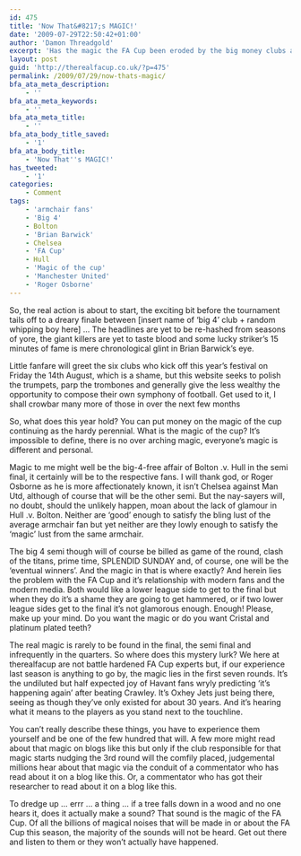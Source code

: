 ```yaml
---
id: 475
title: 'Now That&#8217;s MAGIC!'
date: '2009-07-29T22:50:42+01:00'
author: 'Damon Threadgold'
excerpt: 'Has the magic the FA Cup been eroded by the big money clubs at the top of the football tree?'
layout: post
guid: 'http://therealfacup.co.uk/?p=475'
permalink: /2009/07/29/now-thats-magic/
bfa_ata_meta_description:
    - ''
bfa_ata_meta_keywords:
    - ''
bfa_ata_meta_title:
    - ''
bfa_ata_body_title_saved:
    - '1'
bfa_ata_body_title:
    - 'Now That''s MAGIC!'
has_tweeted:
    - '1'
categories:
    - Comment
tags:
    - 'armchair fans'
    - 'Big 4'
    - Bolton
    - 'Brian Barwick'
    - Chelsea
    - 'FA Cup'
    - Hull
    - 'Magic of the cup'
    - 'Manchester United'
    - 'Roger Osborne'
---
```


So, the real action is about to start, the exciting bit before the tournament tails off to a dreary finale between \[insert name of ‘big 4’ club + random whipping boy here\] … The headlines are yet to be re-hashed from seasons of yore, the giant killers are yet to taste blood and some lucky striker’s 15 minutes of fame is mere chronological glint in Brian Barwick’s eye.

Little fanfare will greet the six clubs who kick off this year’s festival on Friday the 14th August, which is a shame, but this website seeks to polish the trumpets, parp the trombones and generally give the less wealthy the opportunity to compose their own symphony of football. Get used to it, I shall crowbar many more of those in over the next few months

So, what does this year hold? You can put money on the magic of the cup continuing as the hardy perennial. What is the magic of the cup? It’s impossible to define, there is no over arching magic, everyone’s magic is different and personal.

Magic to me might well be the big-4-free affair of Bolton .v. Hull in the semi final, it certainly will be to the respective fans. I will thank god, or Roger Osborne as he is more affectionately known, it isn’t Chelsea against Man Utd, although of course that will be the other semi. But the nay-sayers will, no doubt, should the unlikely happen, moan about the lack of glamour in Hull .v. Bolton. Neither are ‘good’ enough to satisfy the bling lust of the average armchair fan but yet neither are they lowly enough to satisfy the ‘magic’ lust from the same armchair.

The big 4 semi though will of course be billed as game of the round, clash of the titans, prime time, SPLENDID SUNDAY and, of course, one will be the ‘eventual winners’. And the magic in that is where exactly? And herein lies the problem with the FA Cup and it’s relationship with modern fans and the modern media. Both would like a lower league side to get to the final but when they do it’s a shame they are going to get hammered, or if two lower league sides get to the final it’s not glamorous enough. Enough! Please, make up your mind. Do you want the magic or do you want Cristal and platinum plated teeth?

The real magic is rarely to be found in the final, the semi final and infrequently in the quarters. So where does this mystery lurk? We here at therealfacup are not battle hardened FA Cup experts but, if our experience last season is anything to go by, the magic lies in the first seven rounds. It’s the undiluted but half expected joy of Havant fans wryly predicting ‘it’s happening again’ after beating Crawley. It’s Oxhey Jets just being there, seeing as though they’ve only existed for about 30 years. And it’s hearing what it means to the players as you stand next to the touchline.

You can’t really describe these things, you have to experience them yourself and be one of the few hundred that will. A few more might read about that magic on blogs like this but only if the club responsible for that magic starts nudging the 3rd round will the comfily placed, judgemental millions hear about that magic via the conduit of a commentator who has read about it on a blog like this. Or, a commentator who has got their researcher to read about it on a blog like this.

To dredge up … errr … a thing … if a tree falls down in a wood and no one hears it, does it actually make a sound? That sound is the magic of the FA Cup. Of all the billions of magical noises that will be made in or about the FA Cup this season, the majority of the sounds will not be heard. Get out there and listen to them or they won’t actually have happened.